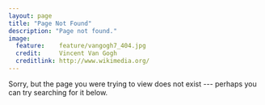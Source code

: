 ```yaml
---
layout: page
title: "Page Not Found"
description: "Page not found."
image:
  feature:    feature/vangogh7_404.jpg
  credit:     Vincent Van Gogh
  creditlink: http://www.wikimedia.org/
---  
```


Sorry, but the page you were trying to view does not exist --- perhaps you can try searching for it below.

<script type="text/javascript">
  var GOOG_FIXURL_LANG = 'en';
  var GOOG_FIXURL_SITE = '{{ site.url }}'
</script>
<script type="text/javascript"
  src="http://linkhelp.clients.google.com/tbproxy/lh/wm/fixurl.js">
</script>
